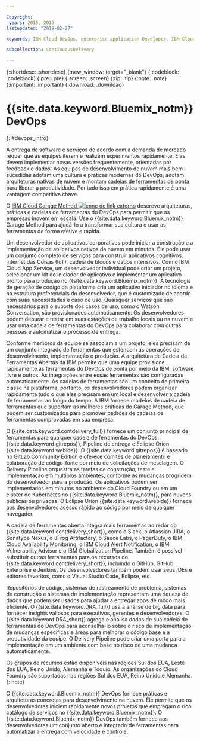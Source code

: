 ```yaml
---

Copyright:
 years: 2015, 2019
lastupdated: "2019-02-27"

keywords: IBM Cloud DevOps, enterprise application Developer, IBM Cloud Garage Method

subcollection: ContinuousDelivery

---
```


{:shortdesc: .shortdesc}
{:new_window: target="_blank"}
{:codeblock: .codeblock}
{:pre: .pre}
{:screen: .screen}
{:tip: .tip}
{:note: .note}
{:important: .important}
{:download: .download}


# {{site.data.keyword.Bluemix_notm}} DevOps
{: #devops_intro}

A entrega de software e serviços de acordo com a demanda de mercado requer que as equipes
iterem e realizem experimentos rapidamente. Elas devem implementar novas versões frequentemente,
orientadas por feedback e dados. As equipes de desenvolvimento de nuvem mais bem-sucedidas adotam uma cultura
e práticas modernas do DevOps, adotam arquiteturas nativas de nuvem e montam cadeias de ferramentas
de ponta para liberar a produtividade. Por tudo isso em prática rapidamente é uma vantagem competitiva
chave.

O 
<a href="https://www.ibm.com/cloud/garage">IBM Cloud Garage Method <img src="../../icons/launch-glyph.svg" alt="Ícone de link externo"></a>
descreve arquiteturas, práticas e cadeias de ferramentas do DevOps para permitir que as empresas inovem em escala. Use o {{site.data.keyword.Bluemix_notm}} Garage Method para ajudá-lo a transformar sua cultura e usar as ferramentas de forma efetiva e rápida.

Um desenvolvedor de aplicativos corporativos pode iniciar a construção e a implementação de aplicativos nativos da nuvem em minutos. Ele pode usar um conjunto completo de serviços para construir aplicativos
cognitivos, Internet das Coisas (IoT), cadeia de blocos e dados intensivos. Com o IBM Cloud App Service, um desenvolvedor individual pode criar um projeto, selecionar um kit do iniciador de aplicativo e implementar um aplicativo pronto para produção no {{site.data.keyword.Bluemix_notm}}. A tecnologia de geração de código da plataforma cria um aplicativo iniciador no idioma e na estrutura preferenciais do desenvolvedor, que é customizado de acordo com suas necessidades e caso de uso. Quaisquer serviços que são
necessários para o suporte dos casos de uso, como o Watson Conversation, são provisionados automaticamente. Os
desenvolvedores podem depurar e testar em suas estações de trabalho locais ou na nuvem e usar uma cadeia de
ferramentas do DevOps para colaborar com outras pessoas e automatizar o processo de entrega.

Conforme membros da equipe se associam a um projeto, eles precisam de um conjunto integrado de
ferramentas que estendam as operações de desenvolvimento, implementação e produção. A arquitetura de
Cadeia de Ferramentas Abertas da IBM permite que uma equipe provisione rapidamente as
ferramentas do DevOps de ponta por meio da IBM,
software livre e outros. As integrações entre essas ferramentas são configuradas automaticamente. As cadeias de ferramentas são um conceito de primeira classe na plataforma, portanto, os desenvolvedores podem organizar rapidamente tudo o que eles precisam em um local e desenvolver a cadeia de ferramentas ao longo do tempo. A IBM fornece modelos de cadeia de ferramentas que suportam as melhores práticas do Garage Method,
que podem ser customizados para promover padrões de cadeias de ferramentas comprovadas em sua empresa.

O {{site.data.keyword.contdelivery_full}} fornece um conjunto principal de ferramentas para qualquer cadeia de ferramentas do DevOps: {{site.data.keyword.gitrepos}}, Pipeline de entrega e Eclipse Orion {{site.data.keyword.webide}}. O {{site.data.keyword.gitrepos}} é baseado no GitLab Community Edition e oferece comitês de planejamento e colaboração de código-fonte por meio de solicitações de mesclagem. O Delivery Pipeline orquestra as tarefas de construção, teste e implementação em múltiplos ambientes, conforme as mudanças progridem do desenvolvedor para a produção. Os aplicativos podem ser implementados em
minutos no ambiente do Cloud Foundry ou em um cluster do Kubernetes no
{{site.data.keyword.Bluemix_notm}}, para nuvens públicas ou privadas. O Eclipse Orion {{site.data.keyword.webide}} fornece aos desenvolvedores acesso rápido ao código por meio de qualquer navegador.

A cadeia de ferramentas aberta integra mais ferramentas ao redor do {{site.data.keyword.contdelivery_short}}, como o Slack, o Atlassian JIRA, o Sonatype Nexus, o JFrog Artifactory, o Sauce Labs, o PagerDuty, o IBM Cloud Availability Monitoring, o IBM Cloud Alert Notification, o IBM Vulnerability Advisor e o IBM Globalization Pipeline. Também é possível substituir outras ferramentas para os
recursos do {{site.data.keyword.contdelivery_short}}, incluindo o GitHub, GitHub Enterprise e
Jenkins. Os desenvolvedores também podem usar seus IDEs e editores favoritos, como o Visual Studio Code,
Eclipse, etc.

Repositórios de código, sistemas de rastreamento de problema, sistemas de construção e sistemas
de implementação representam uma riqueza de dados que podem ser usados para ajudar a entregar apps de modo mais
eficiente. O {{site.data.keyword.DRA_full}} usa a análise de big data para fornecer insights valiosos para executivos, gerentes e desenvolvedores. O {{site.data.keyword.DRA_short}} agrega e analisa dados de sua cadeia de ferramentas do DevOps para aconselhá-lo sobre o risco de implementação de mudanças específicas e áreas para melhorar o código base e a produtividade da equipe. O Delivery
Pipeline pode criar uma porta para a implementação em um ambiente com base no
risco de uma mudança automaticamente.

Os grupos de recursos estão disponíveis nas regiões Sul dos EUA, Leste dos EUA, Reino Unido, Alemanha e Tóquio. As organizações do Cloud Foundry são suportadas nas regiões Sul dos EUA, Reino Unido e Alemanha.
{: note}

O {{site.data.keyword.Bluemix_notm}} DevOps fornece práticas e arquiteturas concretas para desenvolvimento na nuvem. Ele permite que os desenvolvedores iniciem rapidamente novos projetos que empregam o rico catálogo de serviços no {{site.data.keyword.Bluemix_notm}}. O {{site.data.keyword.Bluemix_notm}} DevOps também fornece aos desenvolvedores um conjunto aberto e integrado de ferramentas para automatizar a entrega com velocidade e controle.
